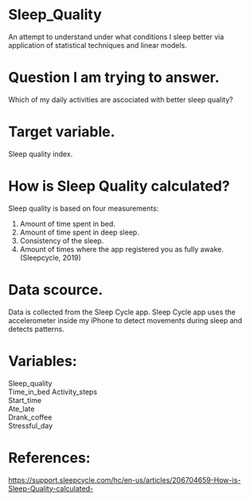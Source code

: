 # Sleep_Quality
An attempt to understand under what conditions I sleep better via application of statistical techniques and linear models.

# Question I am trying to answer.
Which of my daily activities are ascociated with better sleep quality?

# Target variable.
Sleep quality index.

# How is Sleep Quality calculated? 
Sleep quality is based on four measurements:
1. Amount of time spent in bed.
2. Amount of time spent in deep sleep.
3. Consistency of the sleep.
4. Amount of times where the app registered you as fully awake. (Sleepcycle, 2019)

# Data scource.
Data is collected from the Sleep Cycle app. Sleep Cycle app uses the accelerometer inside my iPhone to detect movements during sleep and detects patterns.

# Variables:
Sleep_quality	
Time_in_bed	
Activity_steps	
Start_time	
Ate_late	
Drank_coffee	
Stressful_day

# References:
https://support.sleepcycle.com/hc/en-us/articles/206704659-How-is-Sleep-Quality-calculated-
